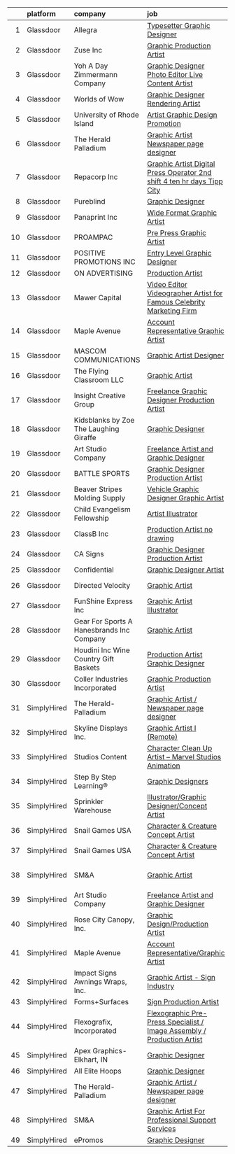 

|    | platform    | company                                     | job                                                                                                                                                                                                                                                                                                                                                                                                                                                                                                                                                                                                                                                                                                                                                                                                                                                                                                                                                                                                   | update_time   | location                   |
|---:|:------------|:--------------------------------------------|:------------------------------------------------------------------------------------------------------------------------------------------------------------------------------------------------------------------------------------------------------------------------------------------------------------------------------------------------------------------------------------------------------------------------------------------------------------------------------------------------------------------------------------------------------------------------------------------------------------------------------------------------------------------------------------------------------------------------------------------------------------------------------------------------------------------------------------------------------------------------------------------------------------------------------------------------------------------------------------------------------|:--------------|:---------------------------|
|  1 | Glassdoor   | Allegra                                     | [Typesetter Graphic Designer](https://www.glassdoor.com/partner/jobListing.htm?pos=126&ao=1110586&s=58&guid=00000182e339fd939d9dcdd68456b96f&src=GD_JOB_AD&t=SR&vt=w&ea=1&cs=1_f87de06f&cb=1661669605104&jobListingId=1008091892857&cpc=71D4EE06E32D485A&jrtk=3-0-1gbhjjvdnkhq7801-1gbhjjve8gagk800-a1c12059c4cedda2--6NYlbfkN0Cp_WSJKd_Pz82imZmURPbhd3kYBsiZi4lpMLOH6vOlLPzokIxeo4E36FK7PajJIwL78rveta8rtFb5LCK2bfEJKEaoAMCwS6L7HoA_DKr-qf2OOVVWDz_0R1zaVKcC1EAHJTBUpEa2_rpywzS-Vtl4jZFll-HNr2j5oTSdeqlkWpfiPqLJo16uR52HUF8Na4gesULlGFeKbF7OOW1j_GFncma4RTBl72MK51FA3tsOJteSPBohUIuDU-VLjjQI1HWnRGhB_HoUcwEUfzGf55sTjuMuX6QXVHMquNOE26n2v6dR13M_ON7NkN82WHTarqSnNMk0aiGjYPG2z5pFOG52DvtXvlv0uNDRkxa9sxO94k_73YfPGS8c4Taay6BRpL7z1fkjDkk7khWXKDF3BujaH_8Em1o_drlAx7fPJcU_KBvyT64n81o7BFZda27FalKIkKyBxsJ-mtH5m08GJg8uYCO9sDbHWr3CAzRhl7VlOnzOxATlXa8XskpgeYcq5Ec_fS1qtcbzFg%3D%3D)                                                                                                                    | 3d            | Show Low, AZ               |
|  2 | Glassdoor   | Zuse Inc                                    | [Graphic Production Artist](https://www.glassdoor.com/partner/jobListing.htm?pos=114&ao=1110586&s=58&guid=00000182e339fd939d9dcdd68456b96f&src=GD_JOB_AD&t=SR&vt=w&ea=1&cs=1_9e98f50f&cb=1661669605103&jobListingId=1008083179493&cpc=0B561D89933DD0A0&jrtk=3-0-1gbhjjvdnkhq7801-1gbhjjve8gagk800-440dd5dd391b688d--6NYlbfkN0CdqKUP-fRlsGqWrLePJAseM1GGd4tijHt0mx8kQV0ErXxd0EVu3SM9Kw2tGmv3vEnPVLIO4a5fgS_luwYyW0CcNMUuO1puW2L_wixM2hgoXoH03Xz7l3mJsPlmtqoIUW8QJMZ_oo-p7CacO7p7X14ezYjh3pzHNG5Rt9QM2EGPM0pNwZ2ET4Pvhl9ZGWP8wQ90VwaxPHFDAiMOu47XmZYh96IhHGjXICzgCT5E6KYiN1AQW7C-r-A2dxbPoPMlvb1gMST3N7uYBPIvutj9Uj3khdsuqfB_K_qUWolWx9NN9Mxo466Brj0x_R1Flk0Dyps-r6fOHgxWmzuKsk7gL1VPaiudn-YI3B2pExWSgYGR03FXLshMKFjb81S6rxQiGP8StGOZ2TBfpN6wAc1WusEzw00k-BkfPkYj30iDgQ_uEBBX3OjM5oKqyqJw20tZYlgD0h0a1kG9lPXzVmX_G1SAVoxPZk60ZNVDs0PaQaRY3CZ3QZwnkAM4QG5ywZ6qc9sAl_TyTgmUHA%3D%3D)                                                                                                                      | 6d            | Branford, CT               |
|  3 | Glassdoor   | Yoh  A Day   Zimmermann Company             | [Graphic Designer Photo Editor   Live Content Artist](https://www.glassdoor.com/partner/jobListing.htm?pos=124&ao=1110586&s=58&guid=00000182e339fd939d9dcdd68456b96f&src=GD_JOB_AD&t=SR&vt=w&ea=1&cs=1_6f98c1c4&cb=1661669605104&jobListingId=1008092127841&cpc=3BA4CE39D5B5DEF5&jrtk=3-0-1gbhjjvdnkhq7801-1gbhjjve8gagk800-97c04bff3b3bab67--6NYlbfkN0Ae6Qmv8rNb3d5rEsMPL_plhvilYeiJERi7JqghURwQ9bq2mHgMGRGP2iYP1nqVQ_DIMryfs6BR5EyRixQCSfQQ1MuICmH795knzpaBdGJ9kSIKAtOkBBd-jxD4vAb_KigNpgnSCuBybEGJIMe3pDshcVyifdrpJZTLOeu60HVqNcceI-_ovfmSY2K1ic36XQwB3HuDj3fiyh0dIFm_SkNvX8n58q5ABqu1CA5dBNlScEhJR0ZrqI_wdleS2xshAxNz2xb8BPA13HhiR1EqOdZ--rqfkpgYJxcldW45AMHJ9bWdkcXLO8L8BwgDrAB0rP_SIDR-uGkEcJ-kQy5adq2G20IVI1If9XK3s0Jlf0xo7uO5LbDoh-b2RTC_9DYan0lQiAciM_GWxeV3bZFPEa3J6gSPybzfupZk181gGmFYqrhkqP3r7_ZufTeqjM1veyJbswGKuvr9Q5sEU46PBtKfHz6aCkuDYnk%3D)                                                                                                                                          | 3d            | San Diego, CA              |
|  4 | Glassdoor   | Worlds of Wow                               | [Graphic Designer   Rendering Artist](https://www.glassdoor.com/partner/jobListing.htm?pos=105&ao=1110586&s=58&guid=00000182e339fd939d9dcdd68456b96f&src=GD_JOB_AD&t=SR&vt=w&ea=1&cs=1_74133535&cb=1661669605102&jobListingId=1008075989682&cpc=179A63ACDFA89555&jrtk=3-0-1gbhjjvdnkhq7801-1gbhjjve8gagk800-641af08429c693c7--6NYlbfkN0C-JHwPsi4J_qJscZATRZQKhuQzhC-3btlxRVQSn4W8QDiHv9JgnuWNo4Rwo5jQetR2aU_FzXXCdy4QmzHoDREHE4jArid5aZ8JZy80IJyKtK0MR9icYc1f4HSzfGDM2OGU3r0olfrI0KCi1GzzF5UCwJk_mds6bBhpm0ysd0_ZYy_yiSnImYmDpnScGsJUOE5tT1CvWkaALx3ilMrYnbIIFUOni8e_lec9TFbWZP6nU8s0SHdQtonWhkXyEmZl0PfLQCmH-RXPZXiPGadlIXegJSS_NbS-b2sE_Wv5ZqMSm_43UgiAdlu_8ogRGdqqO404tivCBN6JsZTsdiPyEe8kMH3xG1D6iFyVeT684-2lG9i-dkVXMorbYpiTH3vbswzsNHC7oz2Nwg_NPv2kbHz2c9Y4BYwlEmu0uLcz5FwPMeHBcF4zaxIxeoaK9DmnKIUiCR9NneMO3XMsaUBDd2fLYv5dFo5c8WT9A4lyxZ_EB7sGYSX257_A3WsROXVwMhjZuYmjsWlod89d4CJnKAjk)                                                                                                        | 10d           | Denton, TX                 |
|  5 | Glassdoor   | University of Rhode Island                  | [Artist  Graphic Design   Promotion ](https://www.glassdoor.com/partner/jobListing.htm?pos=111&ao=1110586&s=58&guid=00000182e339fd939d9dcdd68456b96f&src=GD_JOB_AD&t=SR&vt=w&cs=1_2a32a5aa&cb=1661669605102&jobListingId=1008091587441&cpc=292036AD7E8A5303&jrtk=3-0-1gbhjjvdnkhq7801-1gbhjjve8gagk800-a32145e59197e389--6NYlbfkN0AqMLPTf4MGsUN8huRgi1zVnsM5rlBPqqz_2kyggCnnEhtG-wdE4Pp28sxItzYqLAtiDukIdMXv23r5BAcikCtFSbnc4gOcLXei25c10MM947fpX_1-UEg5acgnSHJC7LivlTMSlJBLuz1D5GRX81hBlnWafgPENcOeChLi5Ve8xpW9QNSDb2AiVIUm3kSMjxORkYdDWD7FbDMobT2MZmeVSzk0KSjdxJzOyIPA_c7WJ9rnHz8DSx_RqsQogGr5rHxe1DIErHz4mmxrK3KbQahHlAFf-gZu3Et6NqeoY4P0bGrirll39ljFC_8tSmR1t4AO4kde12WYn0ik2QUqJq5vAEwiGQtoWQwobTSLiu2OV6GqhGUyJm1Jiymar2vCIDyraMr7--URhJqoe_OBwrqOADdqCTpw_dYDVOBbM6S3iauznratZAGgmDGNI9O0w6yFNDyfN9h9Mn1Dy4JNv9XUJh3hmvHguey5w2D_IrVLM9lSmoi8R69RmRddByauJp59Yy3lO6bQp01FaWEzhuvt)                                                                                                             | 3d            | Kingston, RI               |
|  6 | Glassdoor   | The Herald Palladium                        | [Graphic Artist   Newspaper page designer](https://www.glassdoor.com/partner/jobListing.htm?pos=118&ao=1110586&s=58&guid=00000182e339fd939d9dcdd68456b96f&src=GD_JOB_AD&t=SR&vt=w&ea=1&cs=1_a06ce6d1&cb=1661669605103&jobListingId=1008073933660&cpc=FB7E4A1762AE5BEC&jrtk=3-0-1gbhjjvdnkhq7801-1gbhjjve8gagk800-62096e212025d3a6--6NYlbfkN0BLOz3R2tXC2mhUicuG5hSo7xRQA9kfEQniDPT2yh4WeRNJVoEZFR01TCwwwqBh1Y6vOSiAy0RAxGDJvOFJJaTnL_uhcgITD9zbL8z1jkW3llcv7QpfJxBhoUlxYDTSxCF6Mtk2LtjA0dsoVKnCgYGLuQKLIkxPy2RDLUUDNO8W2e5Dj9quGqo0UUEVxbKFCMgbN1R3RYg8oZ8F97yLEthgVY__GB5n-yHqmFIGO4oglpJyo1WlBoyK5vj99h595VaQ20VZgoKrcXw08ID5nLSZc6MKXtauWnZoNPnvdoT6sTnqgOdfawilrLT-ntHgHdcpVJ_NPdHsSem6CGwIrWwcLw_lbcFzIxcYtqtyYOpIIy3idlfGfwWGnkTZ9LDRvCMaQy_Lx1_soQjcVjJ5y2ByNmzI8DlPDKgHOwvhd8XuWS2SyRVbMIDeIaxJpS9JM6h7JOP4LKojAh-3_8GhgN2X7cULnSuiyPfcumZCzinbL9C493Mkfz5Jm0CqZf1vjaZqcOM2Ys25q9T8By-pxJRO)                                                                                                   | 11d           | Remote                     |
|  7 | Glassdoor   | Repacorp Inc                                | [Graphic Artist Digital Press Operator 2nd shift   4 ten hr  days Tipp City](https://www.glassdoor.com/partner/jobListing.htm?pos=113&ao=1110586&s=58&guid=00000182e339fd939d9dcdd68456b96f&src=GD_JOB_AD&t=SR&vt=w&ea=1&cs=1_af600814&cb=1661669605103&jobListingId=1008091547228&cpc=3F31A6B851F28AB5&jrtk=3-0-1gbhjjvdnkhq7801-1gbhjjve8gagk800-9ce13f88b5c16380--6NYlbfkN0Aab4f4rotRXIom59lFGgTZ2Zj_MlMiKy8RvAHUfqYb0rOjScesJy6N2tJjD3gDB0GXVs18hN6f8R3B3hvd5BVfBbiXw8u_MAk7k0aE_IXrephLmTMy_idx6dKZUUq0_crhPgTnuXq6u9qNKXjJ0G2TKhPSVpHNle-1epd12DHUmeWKq54B_YWZnRXdwYf6O17-JlBAeyjOsV--rdKqh1unzr-z47vVfz5TrHKxv7_wkSxW4x3TdMXade6Swh1W0NtCV1UbwQ45fRkm3wukJw6ySRmDvXm88ozkB7wdbhUYIfVg6nan8vEVNa8wQr-yr4nwDTAygsHT5GR50TCy3ldwDvxgdRC4KIw_vngNSMsPj52_k2PWmnDor8R5xryoq-rAjrOxH28lS4U7rGTVNtr2RCwv_nh1X2M8vIUN7FmqGi96B-kwLJcHagP2LwEHYjQxb8KLlGk30TR95M2BYTyHcU5PaPJnO9X94vF4zVRIojfuh2aQu1ZNCLS6SCYGhOl5zWwb5yA-igwj4FvDrqWfAK1k8ICACentx5uQfzjiJi4LQvuSGH6H2EDZPxEDfJoy9uXbvhIdKnNqH3d7qaJO) | 3d            | Tipp City, OH              |
|  8 | Glassdoor   | Pureblind                                   | [Graphic Designer](https://www.glassdoor.com/partner/jobListing.htm?pos=122&ao=1110586&s=58&guid=00000182e339fd939d9dcdd68456b96f&src=GD_JOB_AD&t=SR&vt=w&ea=1&cs=1_e7664d00&cb=1661669605104&jobListingId=1008094021825&cpc=26740BCDE5E48596&jrtk=3-0-1gbhjjvdnkhq7801-1gbhjjve8gagk800-580c6d469bd3c16a--6NYlbfkN0AY4guaBc_odNxnJHTncvfwFu86WvDwtbc_K-gSZc1x5JgWc1BUXLHAGyNW7eEBJSZI3q-_JdO1E14dj9JOqbJKbSfz-jf_G2esxfeTzwQlLvyHpg1z4u4EMbR6gRFpl0VHtISfHS3N59UFvv101zij1n6yyGoGEKi5nnMHfppnFrV6mSAd-cy0ijoUs8xN3mHxXHP_rqbLAWdICqQtV4IwbZE1cxkfNGWybvSomp3CLgOEBX1YpWf9tSQv7CEwLt_550OokdnGsmDg07OljcPH5dWfzVeRtRRCYrCt_RhwbneUWORCjk7FLyPwSQUJpgghWdaLBWYhrRpIPaAsQHPBL18yQDXx2iJeMqZFgM-gwbC_9kvgWoL3XKAHBMlrwApM2oyH1jVO67nLhSEWK8DMGq4JpdfLncqBmIkXjJ83AGevtNDd5ubqcoBmrikkHB9wsdWTHNoxysA5R_zSxYWGJbpnDlX4IjU8hwRrIluu-VGyH0z7CACx)                                                                                                                                                           | 2d            | Denver, CO                 |
|  9 | Glassdoor   | Panaprint  Inc                              | [Wide Format Graphic Artist](https://www.glassdoor.com/partner/jobListing.htm?pos=109&ao=1110586&s=58&guid=00000182e339fd939d9dcdd68456b96f&src=GD_JOB_AD&t=SR&vt=w&ea=1&cs=1_e3dd1df1&cb=1661669605102&jobListingId=1008091069437&cpc=B27F49C9D64D6F84&jrtk=3-0-1gbhjjvdnkhq7801-1gbhjjve8gagk800-83afe2b91c3c7d1e--6NYlbfkN0BBmSi5e1QQddrerPuCFG3uLhOwYbGxvHSCilUSAzB6w9d3QqWSuKfrXMp6MqGU0V3I0vI0z-d1GMDBpGgDIYj5fKVAEioVbvQwvSir3p_7XYZhX4lPGRLxUZW90xDL5ks41OQ9avXJO7wlcjhhslxr0UipIt6pe2G-gY6hpp0SgpcY3U4D4M7z6VSMq4bAItdDqwGQUCBrYS6sQVmpUUrwUBxBdIMIHfQ3nkmIbz3w26Pm8QENKzucSL9H6t7NoJby6-yccVi-Nu071yGWAv_lwnvrcA659v4PCBSFldo34w0DIhQ5BsjoROg0UfDdo2Xf1kab5UETbFWtlk8Cw9HQJnB8SJfRg3t2ofNCBOTJOLS7AkijNZaAqhlzeQrcA642wbqWV7z57THEv0zg4sOC907VSieLZ6ajLdlG92AMUF8pAFGUx6Dwp-LRU5tI01lhcep9dlpcmXSHToNuEeLkmg9UQyb3Ad0JRlqy0wFc70Q7zkBK3d_ie7cF-TMI8slP2UwanhPFQQ%3D%3D)                                                                                                                     | 3d            | Macon, GA                  |
| 10 | Glassdoor   | PROAMPAC                                    | [Pre Press Graphic Artist](https://www.glassdoor.com/partner/jobListing.htm?pos=129&ao=1110586&s=58&guid=00000182e339fd939d9dcdd68456b96f&src=GD_JOB_AD&t=SR&vt=w&cs=1_fa731766&cb=1661669605104&jobListingId=1008072086383&cpc=F4EED0218A761C36&jrtk=3-0-1gbhjjvdnkhq7801-1gbhjjve8gagk800-eca2412d10ddca4e--6NYlbfkN0BUPABD-JdRRDh7EmCLK9y_9dLWAT252xWhbSL5vLFFgzDoGehMPxe0J0NsvqVH9pXvgZ2Uh6Bkh83MVPow0yRR38BuoKdFzGnH44uAM7v2RLuIDI1ejOH2f4QV2hGwBjOjvqUzU0pjAKVmbTU6_WHCqPRVTN1_e2zE4Gvr8l_1wYLRb5EbTznvOY1LCe-gkQ3U4P30jh6daOus2SUT2mpV4MoY_RHJkvA4D6h6zXmIF4q_WwAYynAZYm5CXvTK2ZsaUy7BIW9Pf7e-PtAO2hsW-RrRlA_5j7n2AD-NUuWye5E4ligJMXwcB0jcF9BHffqq4u_5zr0ZYRklL_V9suv_JSBUX7qlrIAfgokbH9cwslWPDPautR4_JXrQWIH41-5QDcdCad65A1QQxaDVEbXnb2gCzrG_uivPOm4jLi3pUM26N0PGEssfiz6Mb2Hbgr49WVF4TbVD4geeQ--kwpvZZcwy4P-eCktmUrsQv0EwYedPBS3Rn1DH1JqZhO6xEVhVVv4s3ITcpg%3D%3D)                                                                                                                            | 12d           | Rocky Mount, VA            |
| 11 | Glassdoor   | POSITIVE PROMOTIONS INC                     | [Entry Level Graphic Designer](https://www.glassdoor.com/partner/jobListing.htm?pos=128&ao=1110586&s=58&guid=00000182e339fd939d9dcdd68456b96f&src=GD_JOB_AD&t=SR&vt=w&ea=1&cs=1_223bdda8&cb=1661669605105&jobListingId=1008071920278&cpc=AF770993EC679D41&jrtk=3-0-1gbhjjvdnkhq7801-1gbhjjve8gagk800-519ecc3dbc848bab--6NYlbfkN0BxkLIcfe0oqaYINownie861a0BJtkzmJW-WyGv8J0JYHtoKWOCQUGsGLaQi9VqfcDEnRbj_vkrxQ0I5LUOOyIMljBzFtvpBxD5ino8X4oUptTi-NmoVVhjmhMxVLJ1jt6roCMKKc3GEw03Wdnqzf6_h8lXiLxi0pXv2TeOMRatp1RKIID7XdN0ke6VRLc6F94MqVWzFjAx60JpU0a4CMUSb_vBiT8Ld5eF_waZhIEt4qqpcj1ypnuqsMBQXBQacoB1AN2HdO0r3MaO9hE7CAXo9KFrDeJ1jnE_oNQB8Kzsloo3XqJW8y15cCzOv95pcuCsVUJVdw8n2P0TO1-4vK7BVrL7Vj_t_tY-UYHH7GfbuFcM4MtkvC4f2daxpfD7FN-vuWmluh4d9iIlr3VwCNr2r4e2MtUu-cEooontA9f0NietEOF2bmJ6D9Q5LOLZmx3e2CINqQ5zzhkcGu9WYKhNLeLc-uBKd7Zf_rGMx-2L4IZfZZhdHUh3DM0lSTvSJQf677Eli8Mrjw%3D%3D)                                                                                                                   | 12d           | Hauppauge, NY              |
| 12 | Glassdoor   | ON ADVERTISING                              | [Production Artist](https://www.glassdoor.com/partner/jobListing.htm?pos=130&ao=1110586&s=58&guid=00000182e339fd939d9dcdd68456b96f&src=GD_JOB_AD&t=SR&vt=w&ea=1&cs=1_9d4b3718&cb=1661669605105&jobListingId=1008081408568&cpc=6A22310A23505C64&jrtk=3-0-1gbhjjvdnkhq7801-1gbhjjve8gagk800-227485f0c8fad19e--6NYlbfkN0DBKcLkHQJdWO0x6NE3hcPtMelplUmz-gl4lewHm68Zk8KfY_OLxNG2v5QFxsrnXA8IGSstLNQk_k0sL4rtOqQrqP6acO5dWsirlJfH_HiDBLqWAkdEJcMmKhPNP7RKsiWRQ5sXJr6rOcWs9TJBAVSiWWWh8N7UJIbUJSxE8H_tjcJIBXn8wmcdVmjc_3xOMCSJ9pE1oNwescI2SdDd3_vSkbW1ycRIXDOUQCOKakdb-d60wgAaaci_6tQC46z5r537FsgW59SWMFXfmyllhzBTEZnUyzb0QbnVJVlbQFqJDjzqcW8ZxxMlHb8VDpYN5aYlN5tIY182NoGJ9Gjrt0i_BzILxsjILMn7SHM1k3NWXOkOZFt-2-7umxVH3O4JYUY46a9gh2Yg5XLrkTkrTPZBilimsJx2PqtcRTdyeP6xHWVX3mneCk6jNdk6h022cOxvo9Kio4egqYI1MtbwuTMf070eJm1_-Ldbony2i9htWwPTk6lcMLJJmppQbjNSxmg%3D)                                                                                                                                            | 8d            | Phoenix, AZ                |
| 13 | Glassdoor   | Mawer Capital                               | [Video Editor Videographer Artist for Famous Celebrity Marketing Firm](https://www.glassdoor.com/partner/jobListing.htm?pos=119&ao=1110586&s=58&guid=00000182e339fd939d9dcdd68456b96f&src=GD_JOB_AD&t=SR&vt=w&ea=1&cs=1_12efffb6&cb=1661669605104&jobListingId=1008086017331&cpc=D910AC0D9B8C6152&jrtk=3-0-1gbhjjvdnkhq7801-1gbhjjve8gagk800-244ea0bab8ad770a--6NYlbfkN0BzyIYrTMR_AjNKh_kvAG8N613gtHPANQ3sdLTkrtBd-8IxFHTpUoltGvpsikA4MhbuoQoRM-w_-qRZC6HES8t1yuvRoki42T99DGphVg_onYagnLtH28QVow4xtYqnBjcs-bpe7LSu-6w00-WF6a5kGvamVbpKrptNIoUkcF2kQ6azmeJydCQ0k02mfw2QLGw4iQBeV4TGFK9hpGw1Uca3YINl60TMxXP6KG83cyL7Z0OQbVWNi5TocYSEs_O0XJnANh63g_Oc9aGTxeX6U7WflZiysqYQSBqJmqdrPvPd-GrbYwQIvAf98YjDqW_JnCSqnoY8Em4UzocMQbw0F_b6tc1NmaBqa7S-SniQb0f6HlN3ImiUEkD-dCVjOZE1tfG9llf8rzeT2EFFXknYpCHqCyBsALahR61jNf4gO-77ZQB8jzyFoy_1FAun00QBabhkkBX3lDCDA4FFtClenkA2V9VAqko3C1bCRd2a4XojQ4WQPJoSR5XyaTZQAktyBra9fQaP6oC0kQBWy9GHeUf_CqqRi0TmqXsK9QAFpbfo_SRcOYYYSxxqgJPoL1S16vA%3D)                         | 5d            | Clearwater, FL             |
| 14 | Glassdoor   | Maple Avenue                                | [Account Representative Graphic Artist](https://www.glassdoor.com/partner/jobListing.htm?pos=101&ao=1110586&s=58&guid=00000182e339fd939d9dcdd68456b96f&src=GD_JOB_AD&t=SR&vt=w&ea=1&cs=1_6421e63e&cb=1661669605101&jobListingId=1008091310419&cpc=B4D45E510D1C7AF4&jrtk=3-0-1gbhjjvdnkhq7801-1gbhjjve8gagk800-22a0d20c88c4b9b0--6NYlbfkN0AyTqwVBWs1iyC3nVpGekGgqXBQcF6u1nHSFUCsg37ry3GcTvmvn-AC7y99Pl9Ezsd5Kh0pqdyOiVhxV_DX5902TR6roxJIgTzcALIkBOd3suPwmdPi5XTl53arc17JKCoGekS_U1gKxrM5Vb2AOkafns5izpM_PjX-yfVkHOar3wLXrEejACRWYjhDsgBpGhx35JSx2CqpH7UbYTWzHAUl_3SfLao0P391mpOZV-BoQaj8A-Vw5hkLrgp0MaMeEzRLtRnYd6fakBFiYTLlFmcTFylnmCwqMty1zZxtva4Gr7LiB-bdtwe5Q66bnIK9evobI9lBeY_yU8U2UWwk-5P3b8EjbltqjR6BRidHOD-ikqcT1EhOi3pOTob2lkMdT5A-Z2KYCpq17qrkaoQhQQ8cxqO58Q8kaxdAr8PPpq0GrIP4mfqNmz8jSpiCmSzeX8HeCn8PzFSWNE7WJM0L5NCWbnE3-xgLq1w2myCwO7-z8mjXwFRBRU-lqOKYFuWm1sDi4e_rf_Q4JDwm9IUhfo1qFJOthw7C2WM%3D)                                                                                        | 3d            | Big Bend, WI               |
| 15 | Glassdoor   | MASCOM COMMUNICATIONS                       | [Graphic Artist Designer](https://www.glassdoor.com/partner/jobListing.htm?pos=108&ao=1110586&s=58&guid=00000182e339fd939d9dcdd68456b96f&src=GD_JOB_AD&t=SR&vt=w&ea=1&cs=1_d719e042&cb=1661669605102&jobListingId=1008086517579&cpc=4D489A1B82E31BBF&jrtk=3-0-1gbhjjvdnkhq7801-1gbhjjve8gagk800-9636c2ba25a07d61--6NYlbfkN0COb9Ud9FoSpD8OK9IX_21XAqxXaBmXjbqBPZIwPUQ1D1SHU-JsedekwD2i3o1nNWQgx1wWXpA5X1pwTEiYfafsK5bsZK9OomhqYhDnRTjXOwHi5-C1fMA1Gy59yxYjnBP6MG5NrAPtPKAluLT6q31lIEAE7wgXAY77KGP_9DZgAmb1h_YJlA34sOfbk3-MJEw-EQhgjX5vDgbLgUlKUodiLpjwmYaY0_ZP7ApxVjj-CqMkT_jZ7folWIsvz_wCxGSCafj5C1ve5sOaRKGZY9ZDjvLSl4tGihWrWTvOus8GaVd5zsaiTqaQ0glIrIyARxCI4m-_3tUIU2QHFwkSNDwWHU-LKQNetkgwif4uyF0f0vnqRVKKIRsSUo7IORJgJtO2ggwCONIceNMV1yCoCsAcE4VVafuNyfJjAuwg3OiJbZlkNh3ERKmzLOqapf7eLkqEX0Oc8hkxnurUeNgTNfjluByCH6zXWyVoCHuqB9feqN1sISEe6P-PhoqaGL2xPFE%3D)                                                                                                                                      | 5d            | Memphis, TN                |
| 16 | Glassdoor   | The Flying Classroom  LLC                   | [Graphic Artist](https://www.glassdoor.com/partner/jobListing.htm?pos=106&ao=1110586&s=58&guid=00000182e339fd939d9dcdd68456b96f&src=GD_JOB_AD&t=SR&vt=w&ea=1&cs=1_b25df62e&cb=1661669605102&jobListingId=1008096900469&cpc=C19BE7EA145E205E&jrtk=3-0-1gbhjjvdnkhq7801-1gbhjjve8gagk800-c34366935d9dd4af--6NYlbfkN0BKgzQyzTF1Q9mOsR1amaS-juVGLjHt5Cdom-gEF9y-xZCaN_qau0nZ8uq0OWWEKu9zyd4BBRUXp2GqMsplVoYmIv1WqvRa4NlLhuufhuG0XIFocdQf_f6WGtoR7H2LtPTkjT23sRcxPeHAJXNHAu_vCspgGW5RtECOsbz0D-YYYbNjiQJ8AtBVVzK_hfCxlTcfjJzuQ7SN5M6IEe5xWx7PkvndhAet1Tr6uCOFBpkGwqAo5Lm5gIlyIYLac9PRc1x7hmOg9SNISrVtvATFn9iA7JMRKony0FMH7ExIFiFft6UoB0S3FKmw_Q1bOJFI69mEPwKMH26HGLKVnqMHuIhDNiiYX66h8T3Lnh3IkvitvN-3xyLgCzNpUtJLFZ48aBzN_uOhgII6GlQmPHu4cgO4APU_CgzJINvbQuoEbx2GavBerQ_VUyy-9wkpHBy10s9fZO9OWZWAE6JbovwF6vfHcS0scKa2AQLE4beAdLjoY62rHoEg0Bw_t5HHouqszqc%3D)                                                                                                                                               | 1d            | Opa-locka, FL              |
| 17 | Glassdoor   | Insight Creative Group                      | [Freelance Graphic Designer Production Artist](https://www.glassdoor.com/partner/jobListing.htm?pos=103&ao=1110586&s=58&guid=00000182e339fd939d9dcdd68456b96f&src=GD_JOB_AD&t=SR&vt=w&ea=1&cs=1_7b307f19&cb=1661669605101&jobListingId=1008081091887&cpc=9E934515C28A9103&jrtk=3-0-1gbhjjvdnkhq7801-1gbhjjve8gagk800-e2569512a46b1b61--6NYlbfkN0AuAjYKnBHsdkcMxrD7ZJITXxV72vImVt5xOyKRJQecNLptHT1ZOkyZa8ubgDaEqsGN4RvC2ebsVtohhZM2LYhWfb5D4MJO2JhoVcSjDN0P6B7b_qgNw4umRq6-Lz6XnM34Ntfe0kpK8SZKSZHZyINJbBN8FcH4iWt2pD836Bul7KJntN-qrqjuuRlP-zRb7PS8M_Ygu5WqoPZbA3bNlxji3PoZyddlirtNWBbtnxt_m9GRlANR7F0_ZZMk5C5687lB7lHp9M328bDgDT9oNS4E29Ri-rVGJqgpGUekfLoLJHUk4-_i3BKQ0lGsj6ZtJy6Wjt1JY60eUzz9C9JvuEN7FM_dvxVlicjGN3kXW805FM0pS9jhlSPsiPfPDvErjIeZB5J_F1K-wm3dSdKGi3vB3IDNPslxIfJGQPHueOBVEEGXUYOe4hVHNawlrsRCEQYlT7UYmhnt-YKyhMb87VdT2dMwtmRO3yZBEYpDMUwglmx0EYj4e71xMB0FHQ2gMfTiHVMwEQISw-eRAPYLldfLE5Mi0BMGojE%3D)                                                                                 | 8d            | Oklahoma City, OK          |
| 18 | Glassdoor   | Kidsblanks by Zoe  The Laughing Giraffe     | [Graphic Designer](https://www.glassdoor.com/partner/jobListing.htm?pos=127&ao=1110586&s=58&guid=00000182e339fd939d9dcdd68456b96f&src=GD_JOB_AD&t=SR&vt=w&ea=1&cs=1_38f2f7d6&cb=1661669605105&jobListingId=1008089056262&cpc=84DBBAA61F05C438&jrtk=3-0-1gbhjjvdnkhq7801-1gbhjjve8gagk800-e9573075c01e1400--6NYlbfkN0A4Ph_aI1zwixbP6E0AARx2SZY51AQPi15m2DpjMNaiC1iHnARH7KhjKEPhrdSojPD6ZcjQe5BZM4Fh9R-k096lAfPdV_l3z9W1pxIETExQSg1PdBmgZoPOktyFHiX8EqaInX6NYRLJH4TILEATxW8D1OzT-6HD9HBu6wa5ufMCnGNRktJ_FGoZM49UazxQT21IFYHqCpUb6NDmDWeHePjuOxCeLYp9ALkkAjZP5frTHOukxrC_LQNOfZ8bbM86OVdj7GNL3F01rKDbS0sAaemoQGlrqp624ISZDWWlVJljrowJXAC7n8sXsqb-24WLj3SULGHqFLK11BHQ8H9jh_3Ag9qmNHbduAJ6bahcFCXM6ETM2Ir-j7XH3bxkJgspOHYtGHLO4BOygcQhrwWRC3aZ_nJMdEP1nrITgVYl4t4CB-YLyL2eLeral9RZ6EaVox63rA4LDRRHZwP8s1fpRkwJNUXmne7Z-kgk4b90b8a0kJIte3QfD1_Db4qrF88uWSQ%3D)                                                                                                                                             | 4d            | Santa Ana, CA              |
| 19 | Glassdoor   | Art Studio Company                          | [Freelance Artist and Graphic Designer](https://www.glassdoor.com/partner/jobListing.htm?pos=102&ao=1110586&s=58&guid=00000182e339fd939d9dcdd68456b96f&src=GD_JOB_AD&t=SR&vt=w&ea=1&cs=1_3a06dd2a&cb=1661669605101&jobListingId=1008081695157&cpc=1160948BCBA38B5B&jrtk=3-0-1gbhjjvdnkhq7801-1gbhjjve8gagk800-9396e9a279fa35b4--6NYlbfkN0ALmgNf42x7YEuTLQ5-efStH_XBJQTIREy_nAcK3-m3BWqXDy3YkN4oAc6b69r1uRLouu2J77DPjcaSY4APfgmbbrU4KVqSQO7uZ39vV_mL8O7pbwT-hghrNhEZLslXU74zVzypJ-0_FWcgjYf_JDjj-yTXcOIAuFFg42xALbDrLBUmgPHGROvLhGqPbmmABkK2SYLrChOrSqiPyRVrVAgBDAiu-MWc0QQQ7EYg0xykQmMNdlbKXuNLKB4mguj2l7D8CJuxG_5S32oAptAdS6ouW4NPuZwM6LrlcxesiYdcNWOtcnUvYwC3bdXbawU7xAvoEgvC6oWsK-cjhWYgTseBTOiS2kd2r0kVPFc5FH7ErAag2skDiKaFJ7nLQ1yUe7JtBsf0t2bmselIV68O2Mil50GzXds5kgh9i5IWl5jXiA08jpK7uLXpQs-wKCo6TIgpnfyX1P7Qp0WCXhYE--JZSplWF0T4kGYbW4QRMTf4pfdspiCmFnNCGeVS956jVkjP-b1-iZPn_9ThK_9Eedmh)                                                                                                      | 8d            | Cleveland, OH              |
| 20 | Glassdoor   | BATTLE SPORTS                               | [Graphic Designer Production Artist](https://www.glassdoor.com/partner/jobListing.htm?pos=107&ao=1110586&s=58&guid=00000182e339fd939d9dcdd68456b96f&src=GD_JOB_AD&t=SR&vt=w&ea=1&cs=1_6ee03b18&cb=1661669605102&jobListingId=1008078824576&cpc=EA8E16423DBF1421&jrtk=3-0-1gbhjjvdnkhq7801-1gbhjjve8gagk800-ef64b80e2e82d369--6NYlbfkN0ATuzukLZvOA7Cxi5gGVTPK8s05ijijAIGQnHXs5Od0Xxlz_9ucv3NNx1cdLUX-dpnafQaZe-uwLz2b92i1_cCldFdbq1dmMWdRzXLG2lw0vptDIT3Z8n8L_tC3YJWBaQbrrPwCZvP1e6wNeC2Kl9AOQGMcie1lgd2XoAvwEWQ-2pyxv74hmDnCvcmPaAZBnFmpYcxA6k13eJcLMmatoCwaxL1oqIfc4onclX2z0T_w1egiKptv2yP2mLo2h_oYTPP35GHraeesxAdMbLs1h4ewCvKkSd1FhxO6h18ZWm_-5j0GrJEy4u1NLK1wZI2wxDgj7nR6QrsYFL8isXh_W2DfnFGFrzIdsimIuVAz55AQfEsI12wCLVNY4Itb0LoWqTUGqMtiMmV34jP_3Bci3Egxb_dHY-wt_De2Eso0NJ2mAU6gALMwJ_bIVwCV36JUdiNgwHaHSGV9KluhnpYUGXrQRydwF_EdEDrHnFrs3pVHDAHA0jzUrB_euPU1gBYeFtD82EggUK6bf8avAA7IqMBb)                                                                                                         | 9d            | Omaha, NE                  |
| 21 | Glassdoor   | Beaver Stripes   Molding Supply             | [Vehicle Graphic Designer Graphic Artist](https://www.glassdoor.com/partner/jobListing.htm?pos=117&ao=1110586&s=58&guid=00000182e339fd939d9dcdd68456b96f&src=GD_JOB_AD&t=SR&vt=w&ea=1&cs=1_c715dfb7&cb=1661669605103&jobListingId=1008088554765&cpc=39BF0EDDD7C951CC&jrtk=3-0-1gbhjjvdnkhq7801-1gbhjjve8gagk800-3421b0803c77a46d--6NYlbfkN0BKgzQyzTF1Q9mOsR1amaS-juVGLjHt5Cdom-gEF9y-xZCaN_qau0nZ12sdyXrD_cFwUnsyZg0iL7kOti_zqK0lYbhh6ybCmTDpa22SMiQNu-WLyMcl2yucYcu4Lm7EP3X1utF7OyjhT88VBfKYDVL6aEeFHM7zThLTV2L_RCIZvpWozaBJqzErz-A8_2790Cn-pFKONQto_o0MFHtHtf0zs1FxiUGYCNIFDv77uAMjOpQiiAJ4X0cTAs4z6JAhv27F7gld7aZZ9utYYGL7DxkVg51qa0dLrmfQeMnl1SoAW-W63gapEeqjsmMn64ZX3wLtPSzfSkcDI8Sk2QWIgVy_VYWohmC7XP_dtLiC-7fCxb3UvHZ1I7LKoiVVQMuY35jwVHnWgjzg3-Kdj5ZzftNAZfqWrdxxYfHHcrxymaBDP560avxGoLwSm-hcG58fR66JpthIIRNBZdQ-GDsOnkcF5079ljTQPOdPVPkSHs-6F_97X4LlKkbnsB2JnetLL9JOo9s3I-7UKqHJ20GKa8xZhtVCga9Ez_M%3D)                                                                                      | 4d            | Glendale, AZ               |
| 22 | Glassdoor   | Child Evangelism Fellowship                 | [Artist Illustrator](https://www.glassdoor.com/partner/jobListing.htm?pos=125&ao=1110586&s=58&guid=00000182e339fd939d9dcdd68456b96f&src=GD_JOB_AD&t=SR&vt=w&ea=1&cs=1_8a3ac26f&cb=1661669605104&jobListingId=1008097247888&cpc=7F6F94E2229B3AB5&jrtk=3-0-1gbhjjvdnkhq7801-1gbhjjve8gagk800-5b74498310b517f4--6NYlbfkN0B3TR9fjcPWI1I0U1s8Xj-tIZQLTohrBDLR8eTwRNrsh6___QkIZjSA_TXPvC_ApiuNDU7BD1b-4HxnNu_3ApM9z-_TSf3Vws0tKqNdTJ5vkH_l843yEc5qLCKrQqMbocDdC_0S3PW2IM174bOXV9t3ZJ8Ne5uNPnQ4KnDRKxyWOvzsP7lRXTN2Q4cZbtg3fN1v8uLxep75ZJ1L9T6ii6hAg3PAyCxM1U0NX5oc58JF7CcXpKWqJYDaRL_Xf8Dc1WT1NPn_9VDQKc0_VnII3ZQwIL6cZdZLNebePYYFidAO1626j6xjl8kH1gVLe6Nr0CPBnZQWcaYK28vvDlUUCXIwAyy6KwjvvZxuJvt-nFqjU9bO58og-A6ZQ--jRpU_hnMvpl6Tm00cFCLpvQ68OHNmtyFbab8DqHEWHeyHjM9h6OdzL0c1omhdJPGkM2vjrS4_wDmruwWVF9RMyaetDKsEGWFMiWiuA1kwtIfslrqDK-16QdsYdmnI-buiZwllsfA%3D)                                                                                                                                           | 1d            | Warrenton, MO              |
| 23 | Glassdoor   | ClassB  Inc                                 | [Production Artist   no drawing](https://www.glassdoor.com/partner/jobListing.htm?pos=116&ao=1110586&s=58&guid=00000182e339fd939d9dcdd68456b96f&src=GD_JOB_AD&t=SR&vt=w&ea=1&cs=1_cbfa4e2f&cb=1661669605103&jobListingId=1008073855529&cpc=44CD5376B8534B8F&jrtk=3-0-1gbhjjvdnkhq7801-1gbhjjve8gagk800-bdf611b2ff79094f--6NYlbfkN0Bu0v2EuYhQMX8qGylBd2OdOHezyUUQzrXVF6Pyut4oLbBZhtAaef40bjVsMcGx4fIybJV85VCtu2yhkBxxZuMEwbpkbWDRryLbr_qOhZQLv6eFDiSutvGSaXyBHzfiJmm5VNTFmO6Xmb0-Zi2oR6N7Idvf2yUf25lB_JN-5JR66XeUbkkiPACPjqUG90v5X0fYlZuqcGBwbi5dwlZcK5x6trgDmj0Q_BrYR8BOl-KrguIiFX0-YKHXn7uvbFY4fPr9qQN3rih3cNdLFQcVLGXzuoRLewO3ninulGqvCnqfVvnAFRw1GIWHSDOq4TXa5iRiGXmsHwUAQGH-djciDjckOQQZZwq2uyP9vdvlKZtyp1bnBO6V-nh5eKpwZ8MW7OhsXJfLcJcnXkWGlFu9obj9lmfdG8iAh1z0QoTRc9kEgdxsfOcA2bzroScthbk3wmJ1dZoJKSIi_ctAr2z4Wqycxr-Ic8rhVIqgRw0bZQXdPDZJY-6-EJL-faj5i9KDCNc%3D)                                                                                                                               | 11d           | Tampa, FL                  |
| 24 | Glassdoor   | CA Signs                                    | [Graphic Designer Production Artist](https://www.glassdoor.com/partner/jobListing.htm?pos=123&ao=1110586&s=58&guid=00000182e339fd939d9dcdd68456b96f&src=GD_JOB_AD&t=SR&vt=w&ea=1&cs=1_c91a0b5b&cb=1661669605104&jobListingId=1008082861358&cpc=8507CEB59E1C6AFB&jrtk=3-0-1gbhjjvdnkhq7801-1gbhjjve8gagk800-c308daced4596525--6NYlbfkN0BHIfC1zsKGIu0R3teaIu8liT7fbRNLaQeDQfcPJweUKx8CW9AkHemEdbs9zMG-LIvmlByg456I46bi4UL009R-28D5JeTdbsLickib9yWaIKTbS-ylapylI15koxegZCH72M3-7MZ5HDzgxjZpJRoxOX2X0nPeGE0T3aZPOBILV-1vJx8ILruI6GybwwMgf_uDtVPNJ9P-ToS7TyvFy8iJTHpMB83O2BlaydlQyXAOFOJbnms2WVS87qZK3VYl1upRf7yR9bxa9s7j6TjFDxe-UHv2iwSI-wUa-LgAW1aJTXcPSI2s14LiosPJsk-PPv_lVdJt5_1ynf2TVoHkv9RPMkOG7Wnukmm8J9Nkq26QSek8h8gjPhJe8kVjkpHk9dLKIkc95ZgnXlfXsz36qeZrC5RQUEmQBlF6fFI1myv-47P3xtv0SwUtkBgchWWks_HsQhR38lN2VsUuSQURViIgekDpep9tIlig3cCvW9IPTVMYP9NB6Zlv4PwYN6MigCqAA3cSDT6RnBCkha4OzzRa)                                                                                                         | 7d            | Pacoima, CA                |
| 25 | Glassdoor   | Confidential                                | [Graphic Designer Artist](https://www.glassdoor.com/partner/jobListing.htm?pos=120&ao=1110586&s=58&guid=00000182e339fd939d9dcdd68456b96f&src=GD_JOB_AD&t=SR&vt=w&ea=1&cs=1_f90dd21a&cb=1661669605104&jobListingId=1008081123684&cpc=39A4E8CE329AB187&jrtk=3-0-1gbhjjvdnkhq7801-1gbhjjve8gagk800-bf807237bbd48025--6NYlbfkN0Ag_vOSqVc2GjcKbyaSGHyAbcl0xooF_Y2PvIayQ2HWR8Xara5wkVdalUnPf8VXS8ktIAIcjj2zoOd5Lb3kKgjberLcQjFFsCP6FmUMsMJfhEEPyY59XhubVSr6y3IM9MMY5SSfzVHonp1AgvKaby4Isv0gBliLkpjdeGzrq00yN1Y0B26pQjDPV0f9zw5MwKRDsFXtuPZKSzXGxZW0CxbGeFgABs04iNqXK0gPw1s8wz8Nq5OPIc-J5gTcF-h4PJ4Vbz_7If0LO9wgzTkderUXK9SAbBrOIG680by_qhyfV1UwSWu1G537pTxhZwn3Gxd1djrhHcVi8sr5u4v-_uHsIhbHaJjeMGEMFoQmjaNHqt7rKETv494en0KKF_ui5_kGm0sgUIH8JgwGY5a_8wJM6mg-JIx63i9sP0TSqEdqmoCo-oEOqoKrQNEHBLRG0YtHiZtbEKz-2Gf2jcG3gVUUBaC2TQBnk0rKgVZ8lNDXdmUSUCu2_Jx-bSFgtomzmP8%3D)                                                                                                                                      | 8d            | Norwell, MA                |
| 26 | Glassdoor   | Directed Velocity                           | [Graphic Artist](https://www.glassdoor.com/partner/jobListing.htm?pos=121&ao=1110586&s=58&guid=00000182e339fd939d9dcdd68456b96f&src=GD_JOB_AD&t=SR&vt=w&ea=1&cs=1_96b32924&cb=1661669605104&jobListingId=1008096569061&cpc=56C4EA4A1A191A49&jrtk=3-0-1gbhjjvdnkhq7801-1gbhjjve8gagk800-77549f607ffdb599--6NYlbfkN0AUYHRlBMKli3yZ4ucnG_v2-L9lrL1mi3hbEiUXKU2OqFOrzBLqdgHNgeKl49I_OWG1zDOIAlw42ip-OmKUkTWriaegnd-b6_IGByaH8ATRWZn3EuM3wYfulncIGWRngBAFalrdCGymdS5nk7SSOU7XQC7yx_BpYGsboIyNqmiIqtfpPPYCeD-WN3QBuadC5bCh36pkrn6xh-w_XM5JnvZRJkhWSIm50DL8KZXp9EDWKoQtUvhWFgSndhyzq2Qucmnrb-Bxe8Qn0h-2OQTZB7MOipbY8eIYt3gU9WovWW74gaweiIiu3t6bbwetoij1jb7QaFUUgLYpotXAjWI9yuk3_gnedIkQ2rOnYoXStXPb7U9A_bYK8G88YnAuqeDFUeVwIhM6N2gLTngGTWaSXG2aKpA46BDQpc3zkpXgj8IQJOpaG2xqFhhUbVz3xbaQ6KEhQK79wMY1FFtiqq-PXpUejtAO63sQAqjNmHiURQlGIu1JzzynQVfFWfji1dgg6cQ%3D)                                                                                                                                               | 1d            | Arlington, TX              |
| 27 | Glassdoor   | FunShine Express Inc                        | [Graphic Artist Illustrator](https://www.glassdoor.com/partner/jobListing.htm?pos=104&ao=1110586&s=58&guid=00000182e339fd939d9dcdd68456b96f&src=GD_JOB_AD&t=SR&vt=w&ea=1&cs=1_604e55e0&cb=1661669605102&jobListingId=1008086284739&cpc=BC94DADD91C18169&jrtk=3-0-1gbhjjvdnkhq7801-1gbhjjve8gagk800-7f84d1b00c44bb85--6NYlbfkN0CHpSnjIPxMtekS58WZl5Olhjo2iWL5RjE_Boe0ccr3FtkVqT9ttgfNP0hHjDsBC6b-mYu_j67ycI45gJ3xUrGGSEHwG84x5pxFrdXZZxlj2u8DJswdA_CJBbfbrUqUtgbOXolyuN4zYcFnSGyiliI1m1-ZV8EV27QceApcxX2Ds5TSg4J9fakZli4nH3o-zJcjFOs4gZ48VfWMf6TkaMiwTJLFsDPVkJeJsPsqKE8vKMzClv9ZQuKKbeTPHF1jnqKCPs5A8qLB27XyqSLzcun88oPbX--ZW1vZfUGfK_JRcQHyqJGwvMASfGy4JxmhuKfif_8x24-JpWvxVBX_UaRsxgDuUWxjenzrGLMGRQ9Wax8Np7b5x7-wiCGAdyoybhULWPF9JtZkVfTqO7F5dHw3ItyV8XNiWoZA8JJ8SSnoiLvPZjiu3Trm9mdknUNo_a4TMrpKLcmGrjiVxn_zV0gP0mjiiqbRQZatS7SJ0mAztbiUj8WXd-4b0fFKlAb4YKFsAxTvvc68-w%3D%3D)                                                                                                                     | 5d            | Dickinson, ND              |
| 28 | Glassdoor   | Gear For Sports  A Hanesbrands Inc  Company | [Graphic Artist](https://www.glassdoor.com/partner/jobListing.htm?pos=112&ao=1110586&s=58&guid=00000182e339fd939d9dcdd68456b96f&src=GD_JOB_AD&t=SR&vt=w&ea=1&cs=1_1e01b0bc&cb=1661669605103&jobListingId=1008076135409&cpc=5D10E799EF7E9049&jrtk=3-0-1gbhjjvdnkhq7801-1gbhjjve8gagk800-3b4d9282766276ca--6NYlbfkN0CCePcRB2o_mhkTD8iBEfGgvSO_tOYKNRl5Nl2tXn-lRvMRhAmJRJJgvSR49SHqpy9yhY3pWTRmV8KL3VeTLxSuf7aV5T2OzQTcEpFYqY1zEfwRg40MKjyedK7fsIWQzfEP_HLvBmMWTjPtJmMjiZFf--g_x5K9st2Jq-xWnyZR90gYbl4ka1q0L-iqLZzJ064CwL70rakfwc35YtYbNYadq7NOJoL-zZ9vM5pH0wKwRnJ6wHdXe_yqMxzqdd_10NGLqdwKPPA9L-i6kIae8P1H6NzYJh2l_eDif6SI9XkEoqTDuYy32U3VffXvPVimVxHeowkDFWxSW29_G-GuKqbaq3laxyAJI_cAjgGE4X__UYLs6Nvn7U34UpE-cLYPLP0tQMA3KCXI-ab7OLshnmzSQLM-Lxyj52qz4MqHVtELtop-vffEHd-csObwT3OYa7tbCB5Zwskg0hk4FVCO462Jizb2dD9aK5zUAKkOvl5_99ATOy8D60qB2JJWipw-F3M%3D)                                                                                                                                               | 10d           | Lenexa, KS                 |
| 29 | Glassdoor   | Houdini Inc   Wine Country Gift Baskets     | [Production Artist Graphic Designer](https://www.glassdoor.com/partner/jobListing.htm?pos=115&ao=1110586&s=58&guid=00000182e339fd939d9dcdd68456b96f&src=GD_JOB_AD&t=SR&vt=w&ea=1&cs=1_79b42f4e&cb=1661669605103&jobListingId=1008081441552&cpc=8D52E76475A7E842&jrtk=3-0-1gbhjjvdnkhq7801-1gbhjjve8gagk800-6b8e0700c5334f2d--6NYlbfkN0B3DslFKMNUluqKc1Wh2wUADIwflRxR_qiwbt9w8aG4zl7B9UCok6ZGwUs9c6IyFHKN08j8QWTfNpi9f5Z3ajPm8_UiV1M4L1VRAiY_SnDyxPsTiAamp9sWMXQ3l8Brt6RjreFaWZ10vKOX1t0z85NxsDs6LfnMfdEADew1eSGWBdEdl73LyAAcR6aPWZp-Ji4XeUVJngqIj_Vnw8espHmdqqL3xRMXkdjeDwgcRpsh-lLw3UJBz05YoiQgfwKYikdXQan5_NUkv87J-dzmKv3gBIgrYRfmHCO8yhkaPh4aZJR_0yhthveIGWtjDswboWIDa2gSC4yyJHUMe31ic7CuGG6j9KgRENnpqtqFMhRaL4K5wfYoLFDaO6qOBhGz6kQF_gAM0F6-H74NYYXXukwtmTo5lBPlXs0qH8ov0T02law-yuiXkv1iof-APIKil87ZITJaX_kwT2MeuL-mj11WpPuE18GbcqWmO06u9Imt40y-wn58pfU8C25_v0M-zKu8dd0s63c7NQ%3D%3D)                                                                                                             | 8d            | Fullerton, CA              |
| 30 | Glassdoor   | Coller Industries Incorporated              | [Graphic Production Artist](https://www.glassdoor.com/partner/jobListing.htm?pos=110&ao=1110586&s=58&guid=00000182e339fd939d9dcdd68456b96f&src=GD_JOB_AD&t=SR&vt=w&ea=1&cs=1_8876cf63&cb=1661669605103&jobListingId=1008091548362&cpc=65CC663E25211861&jrtk=3-0-1gbhjjvdnkhq7801-1gbhjjve8gagk800-63c1db4fbf1775bd--6NYlbfkN0CAnDXXUWqnpolse30xRagNQIJcYlUv7FZT57F0gkHjIHeoGAJCUlupnKof79h_TN2psVifOT1eZF9QrEkYkZ2EVNL-QKkSUnJGcoc0rRnGLlevuW_UT1JI_-KKea8fHouFdIlpc_KtMqW4sRiUx3LD9ycrrFg1DBX2NEtCgLLqp1Y3xskEi2_UQ352wbEcoUGxkxNiHIAwFM_5ZLKpbOEAQiTcCt4d7YReYUh2efGC_-YwfvTKMPrmeCKnS5mJcBosVVuJ3PVTYmLRX_1F3_BtzgGnRMtdriiv04_FoNzJqArRuifQdTpJkhc6W6Dt9dlgatR41_2S595BmsENP-HawWG-qn5y95zuxVGgrGB7Rsj0ex3XAcsabfAmWMaWVoo4ts5rKz8tUO37K8GXEwbTwv99VdK0v5ewGf1xfLo1M27ap6GJ4N5X7vwQzysaDlaLZXpkITAVYdVMMEX5Fk606AF4nv65ZWpJ7RJVB_gKY_Xv-bMCBlKwyOMwf0l63xY%3D)                                                                                                                                    | 3d            | Salt Lake City, UT         |
| 31 | SimplyHired | The Herald-Palladium                        | [Graphic Artist / Newspaper page designer](https://www.simplyhired.com/job/BfhouoKktYpPlfDx_I5h7YUM0GKI_92rIuSbKH292jr5oOKX4SYrqA?q=graphic+artist)                                                                                                                                                                                                                                                                                                                                                                                                                                                                                                                                                                                                                                                                                                                                                                                                                                                   | 11d           | Remote                     |
| 32 | SimplyHired | Skyline Displays Inc.                       | [Graphic Artist I (Remote)](https://www.simplyhired.com/job/wQyeSUW5wB54LbcvYxUfeB6qyKt55GB3gm4oqBaCLs1GL0rE_xLjRA?q=graphic+artist)                                                                                                                                                                                                                                                                                                                                                                                                                                                                                                                                                                                                                                                                                                                                                                                                                                                                  | 8d            | United States              |
| 33 | SimplyHired | Studios Content                             | [Character Clean Up Artist – Marvel Studios Animation](https://www.simplyhired.com/job/4W3Aw4hbaD5ednHi3UQrQHaDJsqVGaWCvKU1IVTgeMyta4h0NKRVHw?q=graphic+artist)                                                                                                                                                                                                                                                                                                                                                                                                                                                                                                                                                                                                                                                                                                                                                                                                                                       | Recently      | Burbank, CA                |
| 34 | SimplyHired | Step By Step Learning®                      | [Graphic Designers](https://www.simplyhired.com/job/3VbmFWvuh2T401CK26HTT2Q73UGXEbWWfB_nd78x99QPunPPmCitcA?q=graphic+artist)                                                                                                                                                                                                                                                                                                                                                                                                                                                                                                                                                                                                                                                                                                                                                                                                                                                                          | 4d            | Remote                     |
| 35 | SimplyHired | Sprinkler Warehouse                         | [Illustrator/Graphic Designer/Concept Artist](https://www.simplyhired.com/job/7btSyYhm0b02lcanI39tjS2ytuIS1Quwayx28K1zZnx5WS3_ebaObA?q=graphic+artist)                                                                                                                                                                                                                                                                                                                                                                                                                                                                                                                                                                                                                                                                                                                                                                                                                                                | 7d            | Houston, TX                |
| 36 | SimplyHired | Snail Games USA                             | [Character & Creature Concept Artist](https://www.simplyhired.com/job/9zRbZWABpFZtD-rBL8gAzPB0JXUCAYloKc0z7lSteiwMJT3TMkR9Iw?q=graphic+artist)                                                                                                                                                                                                                                                                                                                                                                                                                                                                                                                                                                                                                                                                                                                                                                                                                                                        | Recently      | Remote                     |
| 37 | SimplyHired | Snail Games USA                             | [Character & Creature Concept Artist](https://www.simplyhired.com/job/9zRbZWABpFZtD-rBL8gAzPB0JXUCAYloKc0z7lSteiwMJT3TMkR9Iw?q=graphic+artist)                                                                                                                                                                                                                                                                                                                                                                                                                                                                                                                                                                                                                                                                                                                                                                                                                                                        | Recently      | Remote                     |
| 38 | SimplyHired | SM&A                                        | [Graphic Artist](https://www.simplyhired.com/job/RkAsJVlpV2_VG4QTJXIJt7w43lp3FQajWtP7mKqhWerpFo_M2h73RQ?q=graphic+artist)                                                                                                                                                                                                                                                                                                                                                                                                                                                                                                                                                                                                                                                                                                                                                                                                                                                                             | Recently      | United States +4 locations |
| 39 | SimplyHired | Art Studio Company                          | [Freelance Artist and Graphic Designer](https://www.simplyhired.com/job/m80xZfxFFVSBejaPHVIdwyg0C5kPDFWkYKXI_0nVK2ca2-NY8k0NCA?q=graphic+artist)                                                                                                                                                                                                                                                                                                                                                                                                                                                                                                                                                                                                                                                                                                                                                                                                                                                      | 8d            | Cleveland, OH              |
| 40 | SimplyHired | Rose City Canopy, Inc.                      | [Graphic Design/Production Artist](https://www.simplyhired.com/job/fxJM8ZTC96-Btwll2MGmeUBjELYOaA5RUOfN2Ji5f4RJFOd_ZPS7oA?q=graphic+artist)                                                                                                                                                                                                                                                                                                                                                                                                                                                                                                                                                                                                                                                                                                                                                                                                                                                           | Recently      | Eagle Bend, MN             |
| 41 | SimplyHired | Maple Avenue                                | [Account Representative/Graphic Artist](https://www.simplyhired.com/job/lPHJycUYlPfSwbPhpMXTAMWbdGTP8KdRDKpHmyIJnKfYAqF4lridBA?q=graphic+artist)                                                                                                                                                                                                                                                                                                                                                                                                                                                                                                                                                                                                                                                                                                                                                                                                                                                      | 3d            | Big Bend, WI               |
| 42 | SimplyHired | Impact Signs Awnings Wraps, Inc.            | [Graphic Artist - Sign Industry](https://www.simplyhired.com/job/bB3d8F4zhuJ2pcD8jk3cEakBXRROZfkV-S6fp00JsTyDrJOS3WclDQ?q=graphic+artist)                                                                                                                                                                                                                                                                                                                                                                                                                                                                                                                                                                                                                                                                                                                                                                                                                                                             | 4d            | Sedalia, MO                |
| 43 | SimplyHired | Forms+Surfaces                              | [Sign Production Artist](https://www.simplyhired.com/job/3sIPhM8zQC1xpWtDkRx2mQmOyRClc6v13jjRMszqr-FcYw3mPEbi-g?q=graphic+artist)                                                                                                                                                                                                                                                                                                                                                                                                                                                                                                                                                                                                                                                                                                                                                                                                                                                                     | 3d            | Remote                     |
| 44 | SimplyHired | Flexografix, Incorporated                   | [Flexographic Pre-Press Specialist / Image Assembly / Production Artist](https://www.simplyhired.com/job/bz0oEgJfby4f-RdpI_JMI4ypoVfpQkFRzO4C_KdXua79GkJ3W7tZ6g?q=graphic+artist)                                                                                                                                                                                                                                                                                                                                                                                                                                                                                                                                                                                                                                                                                                                                                                                                                     | Recently      | Carol Stream, IL           |
| 45 | SimplyHired | Apex Graphics- Elkhart, IN                  | [Graphic Designer](https://www.simplyhired.com/job/qglcmHUN2IMR6qgix4SHXm5COfuiv93Y4GkvS_4mRDrC-Cz4a5yZLA?q=graphic+artist)                                                                                                                                                                                                                                                                                                                                                                                                                                                                                                                                                                                                                                                                                                                                                                                                                                                                           | Recently      | Elkhart, IN                |
| 46 | SimplyHired | All Elite Hoops                             | [Graphic Designer](https://www.simplyhired.com/job/NlRkUGulrTojrEVgRuaev59aRbb1nD-IxUFXJz0wBXHTHi2uOKZjgA?q=graphic+artist)                                                                                                                                                                                                                                                                                                                                                                                                                                                                                                                                                                                                                                                                                                                                                                                                                                                                           | Recently      | Remote                     |
| 47 | SimplyHired | The Herald-Palladium                        | [Graphic Artist / Newspaper page designer](https://www.simplyhired.com/job/BfhouoKktYpPlfDx_I5h7YUM0GKI_92rIuSbKH292jr5oOKX4SYrqA?q=graphic+artist)                                                                                                                                                                                                                                                                                                                                                                                                                                                                                                                                                                                                                                                                                                                                                                                                                                                   | 11d           | Remote                     |
| 48 | SimplyHired | SM&A                                        | [Graphic Artist For Professional Support Services](https://www.simplyhired.com/job/_bPrhCwkZNbSuf5seF8T_C-VYOqlw_tdVLb4gvB21EpNqYLtnKshzw?q=graphic+artist)                                                                                                                                                                                                                                                                                                                                                                                                                                                                                                                                                                                                                                                                                                                                                                                                                                           | 1d            | Remote                     |
| 49 | SimplyHired | ePromos                                     | [Graphic Designer](https://www.simplyhired.com/job/upEux1jvLQnz7BVXPstGEzuwIrc3BkWzklM-QfYCECGQfjjPHkz4dA?q=graphic+artist)                                                                                                                                                                                                                                                                                                                                                                                                                                                                                                                                                                                                                                                                                                                                                                                                                                                                           | Recently      | Remote                     |